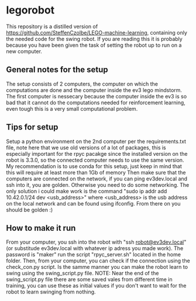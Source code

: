 # legorobot
This repository is a distilled version of https://github.com/SteffenCzolbe/LEGO-machine-learning, containing only the needed code for the swing robot.
If you are reading this it is probably because you have been given the task of setting the robot up to run on a new computer.

## General notes for the setup
The setup consists of 2 computers, the computer on which the computations are done and the computer inside the ev3 lego mindstorm. The first computer is nessecary because the computer inside the ev3 is so bad that it cannot do the computations needed for reinforcement learning, even tough this is a very small computational problem.

## Tips for setup
Setup a python environment on the 2nd computer per the requirements.txt file, note here that we use old versions of a lot of packages, this is especially important for the rpyc pacakge since the installed version on the robot is 3.3.0, so the connected computer needs to use the same version.
My recommendation is to use conda for this setup, just keep in mind that this will require at least more than 1Gb of memory
Then make sure that the computers are connected on the network, if you can ping ev3dev.local and ssh into it, you are golden. Otherwise you need to do some networking. The only solution i could make work is the command "sudo ip addr add 10.42.0.1/24 dev <usb_address>" where <usb_address> is the usb address on the local network and can be found using ifconfig.
From there on you should be golden :)

## How to make it run
From your computer, you ssh into the robot with "ssh robot@ev3dev.local" (or substitude ev3dev.local with whatever ip adress you made work). The password is "maker"
run the script "rpyc_server.sh" located in the home folder.
Then, from your computer, you can check if the connection using the check_con.py script.
Is the samme manner you can make the robot learn to swing using the swing_script.py file.
NOTE: Near the end of the swing_script.py file there are some saved vales from different time in training, you can use these as initial values if you don't want to wait for the robot to learn swinging from nothing.
